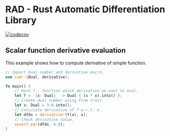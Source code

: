 # RAD - Rust Automatic Differentiation Library

[![codecov](https://codecov.io/gh/supersega/rad/branch/master/graph/badge.svg)](https://codecov.io/gh/supersega/rad)

## Scalar function derivative evaluation
This example shows how to compute derivative of simple function.
```rust
// Import Dual number and derivative macro.
use rad::{Dual, derivative};

fn main() {
	// Here f - function which derivative we want to eval.
	let f =  |x: Dual|  -> Dual { (x * x).into() };
	// Create dual number using From trait.
	let x: Dual = 3.0.into();
	// Calculate derivative of f w.r.t. x.
	let dfdx = derivative!(f(x), x);
	// Check derivative value.
	assert_eq!(dfdx, 6.0);
}
```
